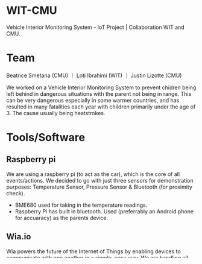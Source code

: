 # WIT-CMU
Vehicle Interior Monitoring System - IoT Project | Collaboration WIT and CMU. 

# Team
Beatrice Smetana (CMU) ｜ Loti Ibrahimi (WIT) ｜ Justin Lizotte (CMU)

We worked on a Vehicle Interior Monitoring System to prevent chidren being left behind in dangerous situations with the parent not being in range. This can be very dangerous especially in some warmer countries, and has resulted in many fatalities each year with children primarily under the age of 3. The cause usually being heatstrokes.

# Tools/Software
## Raspberry pi
We are using a raspberry pi (to act as the car), which is the core of all events/actions. We decided to go with just three sensors for demonstration purposes: Temperature Sensor, Pressure Sensor & Bluetooth (for proximity check). 

- BME680 used for taking in the temperature readings. 
- Raspberry Pi has built in bluetooth. Used (preferrably an Android phone for accuaracy) as the parents device.

## Wia.io
Wia powers the future of the Internet of Things by enabling devices to communicate with one another in a simple, easy way. We are handling all functions within a single python script and determining severity of the sitation under different conditions, then publishing one event to Wia (Alert = 'Unsafe') which, with the use of Wias Flow Builder, allow for notifications to be sent to guardian. We decided to simply go with email alerts. 

# Video Demos
Main Concept https://drive.google.com/drive/folders/1eVO0eK2LO3d8G8UD_bFhKNIJae0kcVNS
Bluetooth Proximity Demo https://www.youtube.com/watch?v=BnnFWWgy-DE
